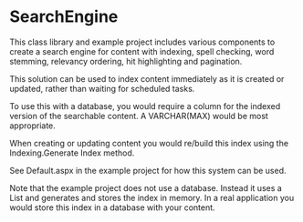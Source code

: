 # SearchEngine

This class library and example project includes various components to create a search engine for content with indexing, spell checking, word stemming, relevancy ordering, hit highlighting and pagination.

This solution can be used to index content immediately as it is created or updated, rather than waiting for scheduled tasks.

To use this with a database, you would require a column for the indexed version of the searchable content. A VARCHAR(MAX) would be most appropriate.

When creating or updating content you would re/build this index using the Indexing.Generate Index method.

See Default.aspx in the example project for how this system can be used.

Note that the example project does not use a database. Instead it uses a List and generates and stores the index in memory. In a real application you would store this index in a database with your content.
